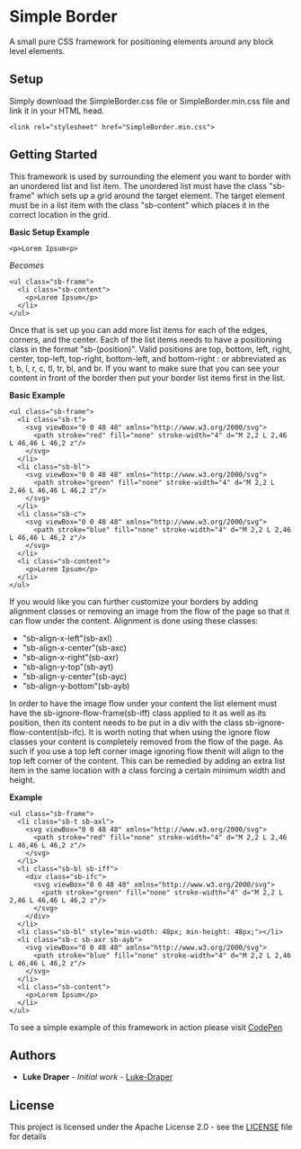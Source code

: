 
# Simple Border

A small pure CSS framework for positioning elements around any block level elements.

## Setup

Simply download the SimpleBorder.css file or SimpleBorder.min.css file and link it in your HTML head.

```
<link rel="stylesheet" href="SimpleBorder.min.css">
```

## Getting Started

This framework is used by surrounding the element you want to border with an unordered list and list item.
The unordered list must have the class "sb-frame" which sets up a grid around the target element.
The target element must be in a list item with the class "sb-content" which places it in the correct location in the grid.

**Basic Setup Example**
```
<p>Lorem Ipsum<p>
```
*Becomes*
```
<ul class="sb-frame">
  <li class="sb-content">
    <p>Lorem Ipsum</p>
  </li>
</ul>
```

Once that is set up you can add more list items for each of the edges, corners, and the center.
Each of the list items needs to have a positioning class in the format "sb-(position)".
Valid positions are top, bottom, left, right, center, top-left, top-right, bottom-left, and bottom-right : or abbreviated as t, b, l, r, c, tl, tr, bl, and br.
If you want to make sure that you can see your content in front of the border then put your border list items first in the list.

**Basic Example**
```
<ul class="sb-frame">
  <li class="sb-t">
    <svg viewBox="0 0 48 48" xmlns="http://www.w3.org/2000/svg">
      <path stroke="red" fill="none" stroke-width="4" d="M 2,2 L 2,46 L 46,46 L 46,2 z"/>
    </svg>
  </li>
  <li class="sb-bl">
    <svg viewBox="0 0 48 48" xmlns="http://www.w3.org/2000/svg">
      <path stroke="green" fill="none" stroke-width="4" d="M 2,2 L 2,46 L 46,46 L 46,2 z"/>
    </svg>
  </li>
  <li class="sb-c">
    <svg viewBox="0 0 48 48" xmlns="http://www.w3.org/2000/svg">
      <path stroke="blue" fill="none" stroke-width="4" d="M 2,2 L 2,46 L 46,46 L 46,2 z"/>
    </svg>
  </li>
  <li class="sb-content">
    <p>Lorem Ipsum</p>
  </li>
</ul>
```

If you would like you can further customize your borders by adding alignment classes or removing an image from the flow of the page so that it can flow under the content.
Alignment is done using these classes:
* "sb-align-x-left"(sb-axl)
* "sb-align-x-center"(sb-axc)
* "sb-align-x-right"(sb-axr)
* "sb-align-y-top"(sb-ayt)
* "sb-align-y-center"(sb-ayc)
* "sb-align-y-bottom"(sb-ayb)

In order to have the image flow under your content the list element must have the sb-ignore-flow-frame(sb-iff) class applied to it as well as its position, then its content needs to be put in a div with the class sb-ignore-flow-content(sb-ifc).
It is worth noting that when using the ignore flow classes your content is completely removed from the flow of the page. As such if you use a top left corner image ignoring flow thenit will align to the top left corner of the content. This can be remedied by adding an extra list item in the same location with a class forcing a certain minimum width and height.

**Example**
```
<ul class="sb-frame">
  <li class="sb-t sb-axl">
    <svg viewBox="0 0 48 48" xmlns="http://www.w3.org/2000/svg">
      <path stroke="red" fill="none" stroke-width="4" d="M 2,2 L 2,46 L 46,46 L 46,2 z"/>
    </svg>
  </li>
  <li class="sb-bl sb-iff">
    <div class="sb-ifc">
      <svg viewBox="0 0 48 48" xmlns="http://www.w3.org/2000/svg">
        <path stroke="green" fill="none" stroke-width="4" d="M 2,2 L 2,46 L 46,46 L 46,2 z"/>
      </svg>
    </div>
  </li>
  <li class="sb-bl" style="min-width: 48px; min-height: 48px;"></li>
  <li class="sb-c sb-axr sb-ayb">
    <svg viewBox="0 0 48 48" xmlns="http://www.w3.org/2000/svg">
      <path stroke="blue" fill="none" stroke-width="4" d="M 2,2 L 2,46 L 46,46 L 46,2 z"/>
    </svg>
  </li>
  <li class="sb-content">
    <p>Lorem Ipsum</p>
  </li>
</ul>
```

To see a simple example of this framework in action please visit [CodePen](https://codepen.io/luke-draper/pen/drwoYE)

## Authors

* **Luke Draper** - *Initial work* - [Luke-Draper](https://github.com/Luke-Draper)

## License

This project is licensed under the Apache License 2.0 - see the [LICENSE](LICENSE) file for details
